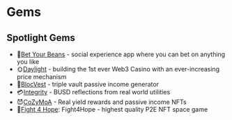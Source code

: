 
# Gems

## Spotlight Gems

- 🔮[Bet Your Beans](byb.md) - social experience app where you can bet on anything you like
- 🌞[Daylight](daylight.md) - building the 1st ever Web3 Casino with an ever-increasing price mechanism
- 🏦[BlocVest](blocvest.md) - triple vault passive income generator
- 💳[Integrity](integrity.md) - BUSD reflections from real world utilities
- 😈[CoZyMoA](cozymoa.md) - Real yield rewards and passive income NFTs
- 🚀[Fight 4 Hope](f4h.md): Fight4Hope - highest quality P2E NFT space game